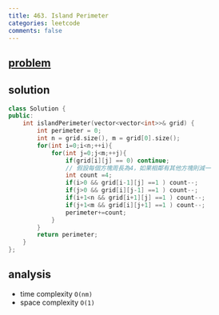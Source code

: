 ```yaml
---
title: 463. Island Perimeter
categories: leetcode
comments: false
---
```


## [problem](https://leetcode.com/problems/island-perimeter/)


## solution
```c++
class Solution {
public:
    int islandPerimeter(vector<vector<int>>& grid) {
        int perimeter = 0;
        int n = grid.size(), m = grid[0].size();
        for(int i=0;i<n;++i){
            for(int j=0;j<m;++j){
                if(grid[i][j] == 0) continue;
                // 假設每個方塊周長為4，如果相鄰有其他方塊則減一
                int count =4;
                if(i>0 && grid[i-1][j] ==1 ) count--;
                if(j>0 && grid[i][j-1] ==1 ) count--;
                if(i+1<n && grid[i+1][j] ==1 ) count--;
                if(j+1<m && grid[i][j+1] ==1 ) count--;
                perimeter+=count;
            }
        }
        return perimeter;
    }
};
```

## analysis
- time complexity `O(nm)`
- space complexity `O(1)`
